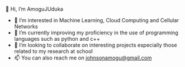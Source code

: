 👋 Hi, I’m  AmoguJUduka
- 👀 I’m interested in Machine Learning, Cloud Computing and Cellular Networks
- 🌱 I’m currently improving my proficiency in the use of programming languages such as python and c++
- 💞️ I’m looking to collaborate on interesting projects especially those related to my research at school
- 📫 You can also reach me on johnsonamogu@gmail.com

<!---
AmoguJUduka/AmoguJUduka is a ✨ special ✨ repository because its `README.md` (this file) appears on your GitHub profile.
You can click the Preview link to take a look at your changes.
--->
